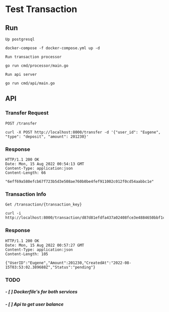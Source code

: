 # Test Transaction

## Run

`Up postgresql`

``` 
docker-compose -f docker-compose.yml up -d 
```

`Run transaction processor`

```
go run cmd/processor/main.go
```

`Run api server`

```
go run cmd/api/main.go
```

## API

### Transfer Request

`POST /transfer`

    curl -X POST http://localhost:8000/transfer -d '{"user_id": "Eugene", "type": "deposit", "amount": 201230}'

### Response

    HTTP/1.1 200 OK
    Date: Mon, 15 Aug 2022 00:54:13 GMT
    Content-Type: application:json
    Content-Length: 66
    
    "6eff69a580efcb67f723b5d3e508ae760b0be4fef911002c012f0cd54aabbc1e"

### Transaction Info

`Get /transaction/{transaction_key}`

    curl -i http://localhost:8000/transaction/d87d81efdfa437a02408fce3e4884650bbf1c625c0d2cd649bb70730a81540e4

### Response

    HTTP/1.1 200 OK
    Date: Mon, 15 Aug 2022 00:57:27 GMT
    Content-Type: application:json
    Content-Length: 105
    
    {"UserID":"Eugene","Amount":201230,"CreatedAt":"2022-08-15T03:53:02.389688Z","Status":"pending"}
    
### TODO

##### - [ ] Dockerfile's for both services
##### - [ ] Api to get user balance
